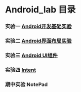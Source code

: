 # Android_lab 目录

### 实验一  [Android开发基础实验](https://github.com/hhbhh0906/Android_lab/tree/master/Lab1_HelloWorld)

### 实验二  [Android界面布局实验](https://github.com/hhbhh0906/Android_lab/tree/master/Lab2_Layout)

### 实验三  [Android UI组件](https://github.com/hhbhh0906/Android_lab/tree/master/Lab3_UI)

### 实验四  [Intent](https://github.com/hhbhh0906/Android_lab/tree/master/Lab4_Intent)

### 期中实验  NotePad

